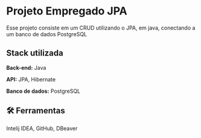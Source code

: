 
# Projeto Empregado JPA

Esse projeto consiste em um CRUD utilizando o JPA, em java, conectando a um banco de dados PostgreSQL


## Stack utilizada

**Back-end:** Java

**API:** JPA, Hibernate

**Banco de dados:** PostgreSQL
## 🛠 Ferramentas
Intelij IDEA,
GitHub,
DBeaver
